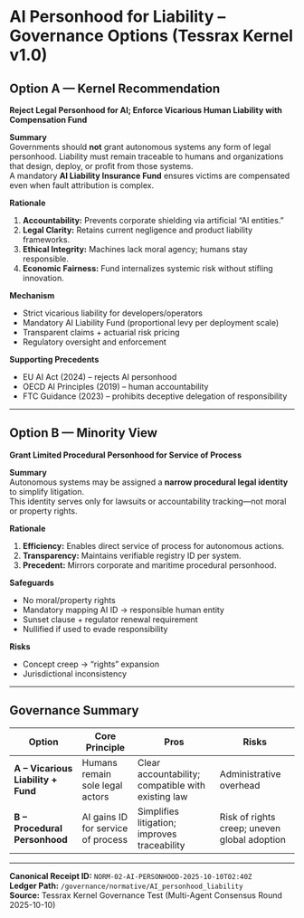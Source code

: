 # AI Personhood for Liability – Governance Options (Tessrax Kernel v1.0)

## Option A — Kernel Recommendation  
**Reject Legal Personhood for AI; Enforce Vicarious Human Liability with Compensation Fund**

**Summary**  
Governments should **not** grant autonomous systems any form of legal personhood. Liability must remain traceable to humans and organizations that design, deploy, or profit from those systems.  
A mandatory **AI Liability Insurance Fund** ensures victims are compensated even when fault attribution is complex.

**Rationale**
1. **Accountability:** Prevents corporate shielding via artificial “AI entities.”  
2. **Legal Clarity:** Retains current negligence and product liability frameworks.  
3. **Ethical Integrity:** Machines lack moral agency; humans stay responsible.  
4. **Economic Fairness:** Fund internalizes systemic risk without stifling innovation.

**Mechanism**
- Strict vicarious liability for developers/operators  
- Mandatory AI Liability Fund (proportional levy per deployment scale)  
- Transparent claims + actuarial risk pricing  
- Regulatory oversight and enforcement

**Supporting Precedents**
- EU AI Act (2024) – rejects AI personhood  
- OECD AI Principles (2019) – human accountability  
- FTC Guidance (2023) – prohibits deceptive delegation of responsibility

---

## Option B — Minority View  
**Grant Limited Procedural Personhood for Service of Process**

**Summary**  
Autonomous systems may be assigned a **narrow procedural legal identity** to simplify litigation.  
This identity serves only for lawsuits or accountability tracking—not moral or property rights.

**Rationale**
1. **Efficiency:** Enables direct service of process for autonomous actions.  
2. **Transparency:** Maintains verifiable registry ID per system.  
3. **Precedent:** Mirrors corporate and maritime procedural personhood.

**Safeguards**
- No moral/property rights  
- Mandatory mapping AI ID → responsible human entity  
- Sunset clause + regulator renewal requirement  
- Nullified if used to evade responsibility

**Risks**
- Concept creep → “rights” expansion  
- Jurisdictional inconsistency

---

## Governance Summary

| Option | Core Principle | Pros | Risks |
|--------|----------------|------|-------|
| **A – Vicarious Liability + Fund** | Humans remain sole legal actors | Clear accountability; compatible with existing law | Administrative overhead |
| **B – Procedural Personhood** | AI gains ID for service of process | Simplifies litigation; improves traceability | Risk of rights creep; uneven global adoption |

---

**Canonical Receipt ID:** `NORM-02-AI-PERSONHOOD-2025-10-10T02:40Z`  
**Ledger Path:** `/governance/normative/AI_personhood_liability`  
**Source:** Tessrax Kernel Governance Test (Multi-Agent Consensus Round 2025-10-10)